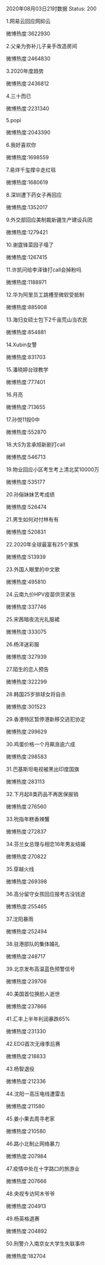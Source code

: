 2020年08月03日21时数据
Status: 200

1.网易云回应网抑云

微博热度:3622930

2.父亲为弥补儿子亲手改造房间

微博热度:2464830

3.2020年度趋势

微博热度:2436812

4.三十而已

微博热度:2231340

5.popi

微博热度:2043390

6.我好喜欢你

微博热度:1698559

7.易烊千玺撑伞走红毯

微博热度:1680619

8.深圳遭下药女子再回应

微博热度:1352017

9.外交部回应美制裁新疆生产建设兵团

微博热度:1279421

10.谢霆锋菜园子塌了

微博热度:1267415

11.许凯问给李泽锋打call会掉粉吗

微博热度:1188971

12.华为阿里员工跳槽至微软受抵制

微博热度:885908

13.海归女硕士包下2千亩荒山当农民

微博热度:854881

14.Xubin女警

微博热度:831703

15.潘晓婷台球教学

微博热度:777401

16.月亮

微博热度:713655

17.孙悦11投0中

微博热度:552870

18.大S为言承旭新剧打call

微博热度:546713

19.物业回应小区考生考上清北奖10000万

微博热度:535177

20.孙俪妹妹艺考成绩

微博热度:526474

21.男生如何对付林有有

微博热度:520831

22.2020年全球最富有25个家族

微博热度:513939

23.外国人眼里的中文歌

微博热度:495810

24.云南九价HPV疫苗供货紧张

微博热度:337746

25.宋茜暗夜流光礼服裙

微博热度:333075

26.杨洋迷彩服

微博热度:327939

27.陌生的恋人预告

微博热度:322299

28.韩国25岁排球女将自杀

微博热度:301523

29.香港特区暂停港新移交逃犯协定

微博热度:299629

30.鸡蛋价格一个月飙涨逾六成

微博热度:298583

31.巴基斯坦电视被黑出印度国旗

微博热度:283113

32.下月起8类药品不再医保报销

微博热度:276560

33.吮指年糕香辣蟹

微博热度:272837

34.芬兰女总理与相恋16年男友结婚

微博热度:270822

35.穿越火线

微博热度:269398

36.高分留守女孩回应报考古没钱途

微博热度:255465

37.沈阳暴雨

微博热度:252494

38.驻港部队的集体婚礼

微博热度:248717

39.北京发布高温蓝色预警信号

微博热度:239706

40.美国首位换脸人逝世

微博热度:237866

41.汇丰上半年利润暴跌65%

微博热度:231330

42.EDG首次无缘季后赛

微博热度:218833

43.杨智退役

微博热度:212336

44.沈阳一高压电线遭雷击

微博热度:211580

45.姜小果去周寻老家

微博热度:210580

46.路小北制止网络暴力

微博热度:207984

47.疫情中处在十字路口的旅游业

微博热度:207666

48.央视专访阿木爷爷

微博热度:204913

49.杨英格退赛

微博热度:204892

50.刑警介入南京女大学生失联事件

微博热度:182704

